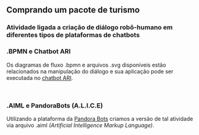 ## Comprando um pacote de turismo

### Atividade ligada a criação de diálogo robô-humano em diferentes tipos de plataformas de chatbots

### .BPMN e Chatbot ARI

<p>Os diagramas de fluxo .bpmn e arquivos .svg disponíveis estão relacionados na manipulação do diálogo e sua aplicação pode ser executada no <a href="http://chatbotari.herokuapp.com/">chatbot ARI</a>. </p><br>


### .AIML e PandoraBots (A.L.I.C.E)

<p>Utilizando a plataforma da <a href="https://home.pandorabots.com/">Pandora Bots</a> criamos a versão de tal atividade via arquivo .aiml <i>(Artificial Intelligence Markup Language)</i>.<p>
